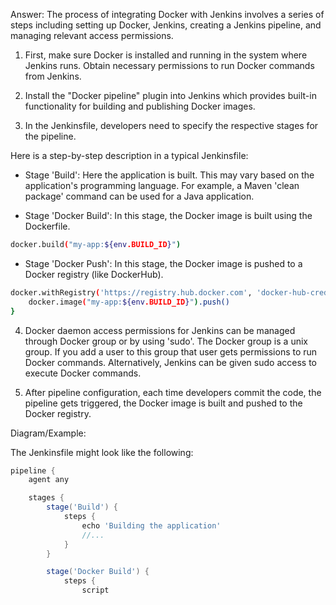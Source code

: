 Answer: The process of integrating Docker with Jenkins involves a series of steps including setting up Docker, Jenkins, creating a Jenkins pipeline, and managing relevant access permissions.

1. First, make sure Docker is installed and running in the system where Jenkins runs. Obtain necessary permissions to run Docker commands from Jenkins.

2. Install the "Docker pipeline" plugin into Jenkins which provides built-in functionality for building and publishing Docker images.

3. In the Jenkinsfile, developers need to specify the respective stages for the pipeline.

Here is a step-by-step description in a typical Jenkinsfile:

- Stage 'Build': Here the application is built. This may vary based on the application's programming language. For example, a Maven 'clean package' command can be used for a Java application.

- Stage 'Docker Build': In this stage, the Docker image is built using the Dockerfile.
```sh
docker.build("my-app:${env.BUILD_ID}")
```
- Stage 'Docker Push': In this stage, the Docker image is pushed to a Docker registry (like DockerHub).
```sh
docker.withRegistry('https://registry.hub.docker.com', 'docker-hub-credentials') {
    docker.image("my-app:${env.BUILD_ID}").push()
}
```
4. Docker daemon access permissions for Jenkins can be managed through Docker group or by using 'sudo'. The Docker group is a unix group. If you add a user to this group that user gets permissions to run Docker commands. Alternatively, Jenkins can be given sudo access to execute Docker commands.

5. After pipeline configuration, each time developers commit the code, the pipeline gets triggered, the Docker image is built and pushed to the Docker registry.

Diagram/Example: 

The Jenkinsfile might look like the following:
```groovy
pipeline {
    agent any

    stages {
        stage('Build') {
            steps {
                echo 'Building the application'
                //...
            }
        }

        stage('Docker Build') {
            steps {
                script
